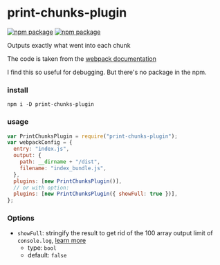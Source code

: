 # print-chunks-plugin

[![npm package](https://img.shields.io/npm/v/print-chunks-plugin.svg)](https://www.npmjs.com/package/print-chunks-plugin)
[![npm package](https://img.shields.io/npm/dm/print-chunks-plugin.svg)](https://www.npmjs.com/package/print-chunks-plugin)

Outputs exactly what went into each chunk

The code is taken from the [webpack documentation](https://github.com/webpack/docs/wiki/plugins#after-optimize-chunk-assetschunks-chunk)

I find this so useful for debugging. But there's no package in the npm.

### install

```
npm i -D print-chunks-plugin
```

### usage

```js
var PrintChunksPlugin = require("print-chunks-plugin");
var webpackConfig = {
  entry: "index.js",
  output: {
    path: __dirname + "/dist",
    filename: "index_bundle.js",
  },
  plugins: [new PrintChunksPlugin()],
  // or with option:
  plugins: [new PrintChunksPlugin({ showFull: true })],
};
```

### Options

- `showFull`: stringify the result to get rid of the 100 array output limit of `console.log`, [learn more](https://stackoverflow.com/questions/41669039/dumping-whole-array-console-log-and-console-dir-output-num-more-items)
  - type: `bool`
  - default: `false`
